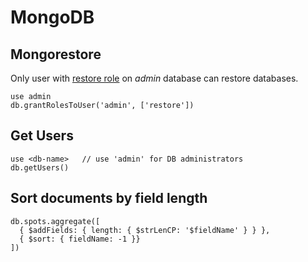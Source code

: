 # MongoDB

## Mongorestore

Only user with [restore role](https://docs.mongodb.com/manual/reference/built-in-roles/#backup-and-restoration-roles) on *admin* database can restore databases.

```
use admin
db.grantRolesToUser('admin', ['restore'])
```

## Get Users

```
use <db-name>   // use 'admin' for DB administrators
db.getUsers()
```


## Sort documents by field length

```
db.spots.aggregate([
  { $addFields: { length: { $strLenCP: '$fieldName' } } },
  { $sort: { fieldName: -1 }}
])
```